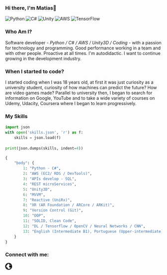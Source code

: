### Hi there, I'm Matias👋
![Python](https://img.shields.io/badge/python-3670A0?style=for-the-badge&logo=python&logoColor=ffdd54)
![C#](https://img.shields.io/badge/c%23-%23239120.svg?style=for-the-badge&logo=c-sharp&logoColor=white)
![Unity](https://img.shields.io/badge/unity-%23000000.svg?style=for-the-badge&logo=unity&logoColor=white)
![AWS](https://img.shields.io/badge/AWS-%23FF9900.svg?style=for-the-badge&logo=amazon-aws&logoColor=white)
![TensorFlow](https://img.shields.io/badge/TensorFlow-%23FF6F00.svg?style=for-the-badge&logo=TensorFlow&logoColor=white)

### Who Am I?

Software developer _- Python / C# / AWS / Unity3D / Coding -_ with a passion for technology and programming. Good performance working in a team and with other people. Proactive at all times. I'm autodidactic. I want to continue growing in the development industry.

### When I started to code?

I started coding when I was 18 years old, at first it was just curiosity as a university student, curiosity of how machines can predict the future? How are video games made? Parallel to university then, I began to search for information on Google, YouTube and to take a wide variety of courses on Udemy, Udacity, Coursera where I began to learn progressively.

### My Skills
```Python
import json
with open('skills.json', 'r') as f:
    skills = json.load(f)
  
print(json.dumps(skills, indent=4))
```
```Python
{
    "body": {
        1: "Python - C#",
        2: "AWS (EC2/ RDS / DevTools)",
        3: "APIs develop - SQL",
        4: "REST microServices",
        5: "Unity3D",
        6: "MVVM",
        7: "Reactive (UniRx)",
        8: "XR (AR Foundation / ARCore / ARKit)",
        9: "Version Control (Git)",
        10: "OOP",
        11: "SOLID, Clean Code",
        12: "DL / Tensorflow / OpenCV / Neural Networks / CNN",
        13: "English (Intermediate B1), Portuguese (Upper-intermediate), Spanish (Native)"
    }
}
```
 
### Connect with me:

[<img align="left" alt="" width="22px" src="https://raw.githubusercontent.com/iconic/open-iconic/master/svg/globe.svg" />][website]
[<img align="left" alt="" width="22px" src="https://cdn.jsdelivr.net/npm/simple-icons@v3/icons/youtube.svg" />][youtube]
[<img align="left" alt="" width="22px" src="https://cdn.jsdelivr.net/npm/simple-icons@v3/icons/twitter.svg" />][twitter]
[<img align="left" alt="" width="22px" src="https://cdn.jsdelivr.net/npm/simple-icons@v3/icons/linkedin.svg" />][linkedin]


<br />

[website]: https://www.linkedin.com/in/matiasvallejos/
[twitter]: https://twitter.com/MatiasAVallejos
[youtube]: https://www.youtube.com/channel/UCLzRlIA3FEZF7bxLOfs9WXg
[linkedin]: https://www.linkedin.com/in/matiasvallejos

